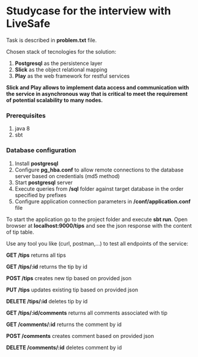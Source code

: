 # Studycase for the interview with LiveSafe

Task is described in **problem.txt** file.

Chosen stack of tecnologies for the solution: 
1. **Postgresql** as the persistence layer 
2. **Slick** as the object relational mapping
3. **Play** as the web framework for restful services 

**Slick and Play allows to implement data access and communication with the service in asynchronous way that is critical to meet the requirement of potential scalability to many nodes.**

### Prerequisites 
1. java 8
2. sbt

### Database configuration
1. Install **postgresql**
2. Configure **pg_hba.conf** to allow remote connections to the database server based on credentials (md5 method)
3. Start **postgresql** server 
4. Execute queries from **/sql** folder against target database in the order specified by prefixes
5. Configure application connection parameters in **/conf/application.conf** file

To start the application go to the project folder and execute **sbt run**.
Open browser at **localhost:9000/tips** and see the json response with the content of tip table.

Use any tool you like (curl, postman,...) to test all endpoints of the service:


**GET     /tips** returns all tips

**GET     /tips/:id** returns the tip by id

**POST    /tips** creates new tip based on provided json 

**PUT     /tips** updates existing tip based on provided json

**DELETE  /tips/:id** deletes tip by id


**GET     /tips/:id/comments** returns all comments associated with tip

**GET     /comments/:id** returns the comment by id

**POST    /comments** creates comment based on provided json

**DELETE  /comments/:id** deletes comment by id
